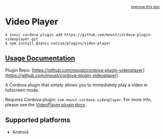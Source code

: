 <a style="float:right;font-size:12px;" href="http://github.com/danielsogl/awesome-cordova-plugins/edit/master/src/@awesome-cordova-plugins/plugins/video-player/index.ts#L17">
  Improve this doc
</a>

# Video Player

```
$ ionic cordova plugin add https://github.com/moust/cordova-plugin-videoplayer.git
$ npm install @ionic-native/plugins/video-player
```

## [Usage Documentation](https://ionicframework.com/docs/native/video-player/)

Plugin Repo: [https://github.com/moust/cordova-plugin-videoplayer](https://github.com/moust/cordova-plugin-videoplayer)

A Cordova plugin that simply allows you to immediately play a video in fullscreen mode.

Requires Cordova plugin: `com.moust.cordova.videoplayer`. For more info, please see the [VideoPlayer plugin docs](https://github.com/moust/cordova-plugin-videoplayer).

## Supported platforms

- Android
  



